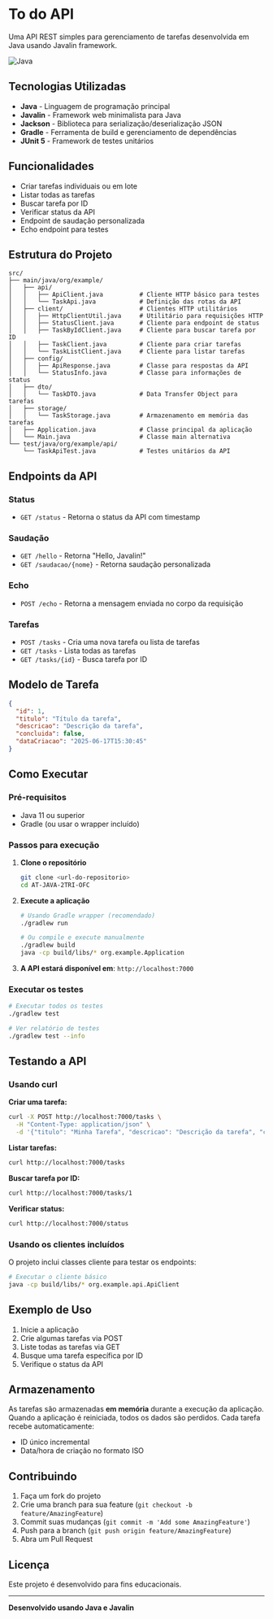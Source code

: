 # To do API

Uma API REST simples para gerenciamento de tarefas desenvolvida em Java usando Javalin framework.

![Java](https://upload.wikimedia.org/wikipedia/en/3/30/Java_programming_language_logo.svg)

## Tecnologias Utilizadas

- **Java** - Linguagem de programação principal
- **Javalin** - Framework web minimalista para Java
- **Jackson** - Biblioteca para serialização/deserialização JSON
- **Gradle** - Ferramenta de build e gerenciamento de dependências
- **JUnit 5** - Framework de testes unitários

## Funcionalidades

- Criar tarefas individuais ou em lote
- Listar todas as tarefas
- Buscar tarefa por ID
- Verificar status da API
- Endpoint de saudação personalizada
- Echo endpoint para testes

## Estrutura do Projeto

```
src/
├── main/java/org/example/
│   ├── api/
│   │   ├── ApiClient.java          # Cliente HTTP básico para testes
│   │   └── TaskApi.java            # Definição das rotas da API
│   ├── client/                     # Clientes HTTP utilitários
│   │   ├── HttpClientUtil.java     # Utilitário para requisições HTTP
│   │   ├── StatusClient.java       # Cliente para endpoint de status
│   │   ├── TaskByIdClient.java     # Cliente para buscar tarefa por ID
│   │   ├── TaskClient.java         # Cliente para criar tarefas
│   │   └── TaskListClient.java     # Cliente para listar tarefas
│   ├── config/
│   │   ├── ApiResponse.java        # Classe para respostas da API
│   │   └── StatusInfo.java         # Classe para informações de status
│   ├── dto/
│   │   └── TaskDTO.java            # Data Transfer Object para tarefas
│   ├── storage/
│   │   └── TaskStorage.java        # Armazenamento em memória das tarefas
│   ├── Application.java            # Classe principal da aplicação
│   └── Main.java                   # Classe main alternativa
└── test/java/org/example/api/
    └── TaskApiTest.java            # Testes unitários da API
```

## Endpoints da API

### Status
- `GET /status` - Retorna o status da API com timestamp

### Saudação
- `GET /hello` - Retorna "Hello, Javalin!"
- `GET /saudacao/{nome}` - Retorna saudação personalizada

### Echo
- `POST /echo` - Retorna a mensagem enviada no corpo da requisição

### Tarefas
- `POST /tasks` - Cria uma nova tarefa ou lista de tarefas
- `GET /tasks` - Lista todas as tarefas
- `GET /tasks/{id}` - Busca tarefa por ID

## Modelo de Tarefa

```json
{
  "id": 1,
  "titulo": "Título da tarefa",
  "descricao": "Descrição da tarefa",
  "concluida": false,
  "dataCriacao": "2025-06-17T15:30:45"
}
```

## Como Executar

### Pré-requisitos
- Java 11 ou superior
- Gradle (ou usar o wrapper incluído)

### Passos para execução

1. **Clone o repositório**
   ```bash
   git clone <url-do-repositorio>
   cd AT-JAVA-2TRI-OFC
   ```

2. **Execute a aplicação**
   ```bash
   # Usando Gradle wrapper (recomendado)
   ./gradlew run
   
   # Ou compile e execute manualmente
   ./gradlew build
   java -cp build/libs/* org.example.Application
   ```

3. **A API estará disponível em**: `http://localhost:7000`

### Executar os testes

```bash
# Executar todos os testes
./gradlew test

# Ver relatório de testes
./gradlew test --info
```

## Testando a API

### Usando curl

**Criar uma tarefa:**
```bash
curl -X POST http://localhost:7000/tasks \
  -H "Content-Type: application/json" \
  -d '{"titulo": "Minha Tarefa", "descricao": "Descrição da tarefa", "concluida": false}'
```

**Listar tarefas:**
```bash
curl http://localhost:7000/tasks
```

**Buscar tarefa por ID:**
```bash
curl http://localhost:7000/tasks/1
```

**Verificar status:**
```bash
curl http://localhost:7000/status
```

### Usando os clientes incluídos

O projeto inclui classes cliente para testar os endpoints:

```bash
# Executar o cliente básico
java -cp build/libs/* org.example.api.ApiClient
```

## Exemplo de Uso

1. Inicie a aplicação
2. Crie algumas tarefas via POST
3. Liste todas as tarefas via GET
4. Busque uma tarefa específica por ID
5. Verifique o status da API

## Armazenamento

As tarefas são armazenadas **em memória** durante a execução da aplicação. Quando a aplicação é reiniciada, todos os dados são perdidos. Cada tarefa recebe automaticamente:
- ID único incremental
- Data/hora de criação no formato ISO

## Contribuindo

1. Faça um fork do projeto
2. Crie uma branch para sua feature (`git checkout -b feature/AmazingFeature`)
3. Commit suas mudanças (`git commit -m 'Add some AmazingFeature'`)
4. Push para a branch (`git push origin feature/AmazingFeature`)
5. Abra um Pull Request

## Licença

Este projeto é desenvolvido para fins educacionais.

---

**Desenvolvido usando Java e Javalin**
